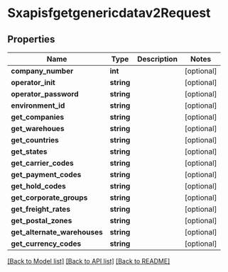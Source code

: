 # Sxapisfgetgenericdatav2Request

## Properties
Name | Type | Description | Notes
------------ | ------------- | ------------- | -------------
**company_number** | **int** |  | [optional] 
**operator_init** | **string** |  | [optional] 
**operator_password** | **string** |  | [optional] 
**environment_id** | **string** |  | [optional] 
**get_companies** | **string** |  | [optional] 
**get_warehoues** | **string** |  | [optional] 
**get_countries** | **string** |  | [optional] 
**get_states** | **string** |  | [optional] 
**get_carrier_codes** | **string** |  | [optional] 
**get_payment_codes** | **string** |  | [optional] 
**get_hold_codes** | **string** |  | [optional] 
**get_corporate_groups** | **string** |  | [optional] 
**get_freight_rates** | **string** |  | [optional] 
**get_postal_zones** | **string** |  | [optional] 
**get_alternate_warehouses** | **string** |  | [optional] 
**get_currency_codes** | **string** |  | [optional] 

[[Back to Model list]](../README.md#documentation-for-models) [[Back to API list]](../README.md#documentation-for-api-endpoints) [[Back to README]](../README.md)


